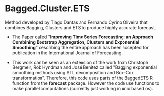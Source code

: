 # Bagged.Cluster.ETS
Method developed by Tiago Dantas and Fernando Cyrino Oliveira that combines Bagging, Clusters and ETS to produce highly accurate forecast.

- The Paper called "**Improving Time Series Forecasting: an Approach Combining Bootstrap Aggregation, Clusters and Exponential Smoothing**" describing the entire approach has been accepted for publication in the International Journal of Forecasting.

- This work can be seen as an extension of the work from Christoph Bergmeir, Rob Hyndman and José Benítez called "Bagging exponential smoothing methods using STL decomposition and Box–Cox transformation". Therefore, this code uses parts of the BaggedETS R function from the **forecast** package. However the code use functions to make parallel computations (currently just working in unix based os).
